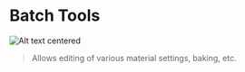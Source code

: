# Batch Tools

![Alt text centered](blender-images/panels/side-panel-batch-tools.png)

> Allows editing of various material settings, baking, etc.
